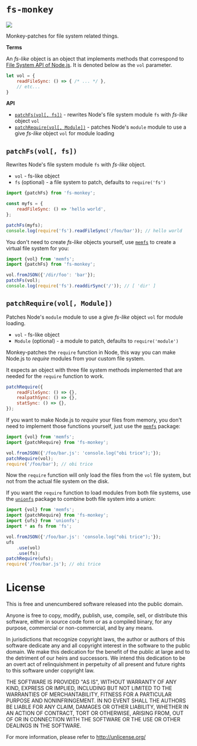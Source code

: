 # `fs-monkey`

[![][npm-img]][npm-url]

Monkey-patches for file system related things.

**Terms**

An *fs-like* object is an object that implements methods that correspond
to [File System API of Node.js](https://nodejs.org/api/fs.html#fs_buffer_api).
It is denoted below as the `vol` parameter.

```js
let vol = {
    readFileSync: () => { /* ... */ },
    // etc...
}
```


**API**

 - [`patchFs(vol[, fs])`](#patchfsvol-fs) - rewrites Node's file system module `fs` with *fs-like* object `vol`
 - [`patchRequire(vol[, Module])`](#patchrequirevol-module) - patches Node's `module` module to use a give *fs-like* object `vol` for module loading


## `patchFs(vol[, fs])`

Rewrites Node's file system module `fs` with *fs-like* object.

 - `vol` - fs-like object
 - `fs` (optional) - a file system to patch, defaults to `require('fs')`

```js
import {patchFs} from 'fs-monkey';

const myfs = {
    readFileSync: () => 'hello world',
};

patchFs(myfs);
console.log(require('fs').readFileSync('/foo/bar')); // hello world
```

You don't need to create *fs-like* objects yourself, use [`memfs`](https://github.com/streamich/memfs)
to create a virtual file system for you:

```js
import {vol} from 'memfs';
import {patchFs} from 'fs-monkey';

vol.fromJSON({'/dir/foo': 'bar'});
patchFs(vol);
console.log(require('fs').readdirSync('/')); // [ 'dir' ]
```


## `patchRequire(vol[, Module])`

Patches Node's `module` module to use a give *fs-like* object `vol` for module loading.

 - `vol` - fs-like object
 - `Module` (optional) - a module to patch, defaults to `require('module')`

Monkey-patches the `require` function in Node, this way you can make
Node.js to *require* modules from your custom file system.

It expects an object with three file system methods implemented that are
needed for the `require` function to work.

```js
patchRequire({
    readFileSync: () => {},
    realpathSync: () => {},
    statSync: () => {},
});
```

If you want to make Node.js to *require* your files from memory, you
don't need to implement those functions yourself, just use the
[`memfs`](https://github.com/streamich/memfs) package:

```js
import {vol} from 'memfs';
import {patchRequire} from 'fs-monkey';

vol.fromJSON({'/foo/bar.js': 'console.log("obi trice");'});
patchRequire(vol);
require('/foo/bar'); // obi trice
```

Now the `require` function will only load the files from the `vol` file
system, but not from the actual file system on the disk.

If you want the `require` function to load modules from both file
systems, use the [`unionfs`](https://github.com/streamich/unionfs) package
to combine both file system into a union:

```js
import {vol} from 'memfs';
import {patchRequire} from 'fs-monkey';
import {ufs} from 'unionfs';
import * as fs from 'fs';

vol.fromJSON({'/foo/bar.js': 'console.log("obi trice");'});
ufs
    .use(vol)
    .use(fs);
patchRequire(ufs);
require('/foo/bar.js'); // obi trice
```

[npm-img]: https://img.shields.io/npm/v/fs-monkey.svg
[npm-url]: https://www.npmjs.com/package/fs-monkey


# License

This is free and unencumbered software released into the public domain.

Anyone is free to copy, modify, publish, use, compile, sell, or
distribute this software, either in source code form or as a compiled
binary, for any purpose, commercial or non-commercial, and by any
means.

In jurisdictions that recognize copyright laws, the author or authors
of this software dedicate any and all copyright interest in the
software to the public domain. We make this dedication for the benefit
of the public at large and to the detriment of our heirs and
successors. We intend this dedication to be an overt act of
relinquishment in perpetuity of all present and future rights to this
software under copyright law.

THE SOFTWARE IS PROVIDED "AS IS", WITHOUT WARRANTY OF ANY KIND,
EXPRESS OR IMPLIED, INCLUDING BUT NOT LIMITED TO THE WARRANTIES OF
MERCHANTABILITY, FITNESS FOR A PARTICULAR PURPOSE AND NONINFRINGEMENT.
IN NO EVENT SHALL THE AUTHORS BE LIABLE FOR ANY CLAIM, DAMAGES OR
OTHER LIABILITY, WHETHER IN AN ACTION OF CONTRACT, TORT OR OTHERWISE,
ARISING FROM, OUT OF OR IN CONNECTION WITH THE SOFTWARE OR THE USE OR
OTHER DEALINGS IN THE SOFTWARE.

For more information, please refer to <http://unlicense.org/>
